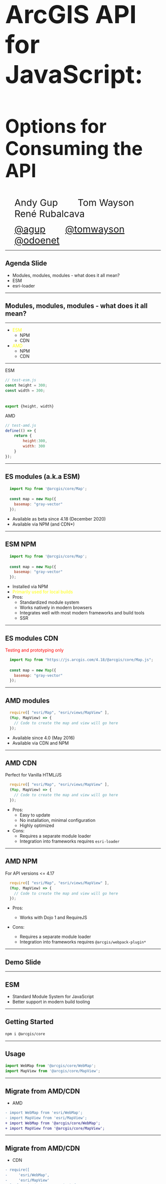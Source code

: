 <!-- .slide: data-background="../img/2021/dev-summit/bg-1.png" data-background-size="cover -->
<h1 style="text-align: left; font-size: 80px;">ArcGIS API for JavaScript:</h1>
<h2 style="text-align: left; font-size: 60px;">Options for Consuming the API</h2>
<p>
<span style="text-align: left; font-size: 30px; margin: 1em;">Andy Gup</span>
<span style="text-align: center; font-size: 30px; margin: 1em;">Tom Wayson</span>
<span style="text-align: right; font-size: 30px; margin: 1em;">René Rubalcava</span>
</p>
<p>
<span style="text-align: left; font-size: 30px; margin: 1em;"><a href="https://github.com/agup">@agup</a></span>
<span style="text-align: center; font-size: 30px; margin: 1em;"><a href="https://github.com/tomwayson">@tomwayson</a></span>
<span style="text-align: right; font-size: 30px; margin: 1em;"><a href="https://github.com/odoenet">@odoenet</a></span>
</p>

---

<!-- .slide: data-auto-animate data-background="../img/2021/dev-summit/bg-3.png" data-transition="fade" -->
## Agenda Slide

- Modules, modules, modules - what does it all mean?
- ESM
- esri-loader

---

<!-- .slide: data-auto-animate data-background="../img/2021/dev-summit/bg-2.png" data-transition="fade" -->
## Modules, modules, modules - what does it all mean?

---------------------

- <span style="color:yellow;">ESM</span>
  - NPM
  - CDN
- <span style="color:yellow; text-align: left;">AMD</span>
  - NPM
  - CDN

---


<!-- .slide: data-auto-animate data-background="../img/2021/dev-summit/bg-2.png" data-transition="fade" -->

ESM

```js
// test-esm.js
const height = 300;
const width = 300;


export {height, width}

```

AMD

```js
// test-amd.js
define(() => {
    return {
        height:300,
        width: 300
    }
});

```

---

<!-- .slide: data-auto-animate data-background="../img/2021/dev-summit/bg-2.png" data-transition="fade" -->
## ES modules (a.k.a ESM)

```js
  import Map from '@arcgis/core/Map';

  const map = new Map({
    basemap: "gray-vector"
  });

```

- Available as beta since 4.18 (December 2020)
- Available via NPM (and CDN*)

---

<!-- .slide: data-auto-animate data-background="../img/2021/dev-summit/bg-2.png" data-transition="fade" -->
## ESM NPM

```js
  import Map from '@arcgis/core/Map';

  const map = new Map({
    basemap: "gray-vector"
  });

```

- Installed via NPM
- <span style="color:yellow;">Primarily used for local builds</span>
- Pros: 
  - Standardized module system
  - Works natively in modern browsers
  - Integrates well with most modern frameworks and build tools
  - SSR

---

<!-- .slide: data-auto-animate data-background="../img/2021/dev-summit/bg-2.png" data-transition="fade" -->
## ES modules CDN

<span style="color:red;">Testing and prototyping only</span>

```js
  import Map from "https://js.arcgis.com/4.18/@arcgis/core/Map.js";

  const map = new Map({
    basemap: "gray-vector"
  });

```

---

<!-- .slide: data-auto-animate data-background="../img/2021/dev-summit/bg-2.png" data-transition="fade" -->
## AMD modules

```js
  require([ "esri/Map", "esri/views/MapView" ], 
  (Map, MapView) => {
    // Code to create the map and view will go here
  });

```

- Available since 4.0 (May 2016)
- Available via CDN and NPM

---

<!-- .slide: data-auto-animate data-background="../img/2021/dev-summit/bg-2.png" data-transition="fade" -->
## AMD CDN

Perfect for Vanilla HTML/JS

```js
  require([ "esri/Map", "esri/views/MapView" ], 
  (Map, MapView) => {
    // Code to create the map and view will go here
  });

```

- Pros: 
  - Easy to update
  - No installation, minimal configuration
  - Highly optimized
- Cons: 
  - Requires a separate module loader
  - Integration into frameworks requires <code>esri-loader</code>

---

<!-- .slide: data-auto-animate data-background="../img/2021/dev-summit/bg-2.png" data-transition="fade" -->
## AMD NPM

For API versions <= 4.17

```js
  require([ "esri/Map", "esri/views/MapView" ], 
  (Map, MapView) => {
    // Code to create the map and view will go here
  });

```

- Pros:
  - Works with Dojo 1 and RequireJS

- Cons: 
  - Requires a separate module loader
  - Integration into frameworks requires <code>@arcgis/webpack-plugin*</code>

---

<!-- .slide: data-auto-animate data-background="../img/2021/dev-summit/bg-4.png" data-transition="fade" -->
## Demo Slide

---

<!-- .slide: data-auto-animate data-background="../img/2021/dev-summit/bg-3.png" data-transition="fade" -->
## ESM

- Standard Module System for JavaScript
- Better support in modern build tooling

---

<!-- .slide: data-auto-animate data-background="../img/2021/dev-summit/bg-2.png" data-transition="fade" -->
## Getting Started

```sh
npm i @arcgis/core
```

---

<!-- .slide: data-auto-animate data-background="../img/2021/dev-summit/bg-2.png" data-transition="fade" -->
## Usage

```js
import WebMap from '@arcgis/core/WebMap';
import MapView from '@arcgis/core/MapView';
```

---

<!-- .slide: data-auto-animate data-background="../img/2021/dev-summit/bg-2.png" data-transition="fade" -->
## Migrate from AMD/CDN

- AMD

```diff
- import WebMap from 'esri/WebMap';
- import MapView from 'esri/MapView';
+ import WebMap from '@arcgis/core/WebMap';
+ import MapView from '@arcgis/core/MapView';
```

---

<!-- .slide: data-auto-animate data-background="../img/2021/dev-summit/bg-2.png" data-transition="fade" -->
## Migrate from AMD/CDN

- CDN

```diff
- require([
-     'esri/WebMap',
-     'esri/MapView'
- ], function(WebMap, MapView) {
-     ...
- });
+ import WebMap from '@arcgis/core/WebMap';
+ import MapView from '@arcgis/core/MapView';
```

---

<!-- .slide: data-auto-animate data-background="../img/2021/dev-summit/bg-2.png" data-transition="fade" -->
## npm and build tools

- Benefits
    - customized local build
    - total JS between 400KB to 2MB
    - depends on your application

---

<!-- .slide: data-auto-animate data-background="../img/2021/dev-summit/bg-2.png" data-transition="fade" -->
## ESM CDN

- _Testing purposes only_
- I'm serious, listen to me

```html
<script type="module">
    import ArcGISMap from "https://js.arcgis.com/4.18/@arcgis/core/Map.js";
    import MapView from "https://js.arcgis.com/4.18/@arcgis/core/views/MapView.js";

    const map = new ArcGISMap({
        basemap: "topo-vector"
    });

    const view = new MapView({
        container: "viewDiv",
        map: map,
        zoom: 4,
        center: [-118, 34]
    });
</script>
```

---

<!-- .slide: data-auto-animate data-background="../img/2021/dev-summit/bg-2.png" data-transition="fade" -->
## ESM CDN

- Too many files requested for real-world use
- Convenience for prototyping
- _Please use a build tool_

---

<!-- .slide: data-auto-animate data-background="../img/2021/dev-summit/bg-2.png" data-transition="fade" -->
## A Third Way...

- Can be hard to build `@arcgis/core` w/ _some_ tools
- Or, you may want optimized CDN build without `require()`

---

<!-- .slide: data-auto-animate data-background="../img/2021/dev-summit/bg-2.png" data-transition="fade" -->

### Try [esri-loader](https://github.com/Esri/esri-loader)

<!--<img src="img/wayson/esri-loader-band-aid-center-text.png" class="transparent" height="120" />-->

---

<!-- .slide: data-auto-animate data-background="../img/2021/dev-summit/bg-2.png" data-transition="fade" -->
### Installing [esri-loader](https://github.com/Esri/esri-loader#install)

<img class="transparent" src="img/wayson/800px-Npm-logo.svg.png" style="width: 300px; margin: 110px 0;">
<h3><code>npm install --save esri-loader</code></h3>

---

<!-- .slide: data-auto-animate data-background="../img/2021/dev-summit/bg-2.png" data-transition="fade" -->
### Installing [esri-loader](https://github.com/Esri/esri-loader#install)

<img class="transparent" src="img/wayson/yarn-logo.png">
<h3><code>yarn add esri-loader</code></h3>

---

<!-- .slide: data-auto-animate data-background="../img/2021/dev-summit/bg-2.png" data-transition="fade-in none" -->
### Using [`loadModules()`](https://github.com/Esri/esri-loader#usage)

```js
import { loadModules } from 'esri-loader';

loadModules([
  "esri/Map",
  "esri/views/MapView"
]).then(([Map, MapView]) => {
  // Code to create the map and view will go here
});
```

---

<!-- .slide: data-auto-animate data-background="../img/2021/dev-summit/bg-2.png" data-transition="none fade-out" -->
### How it works

```js
// calls require() once the ArcGIS script is loaded

require([
  "esri/Map",
  "esri/views/MapView"
], (Map, MapView) => {
  // Code to create the map and view will go here
});
```

---

<!-- .slide: data-auto-animate data-background="../img/2021/dev-summit/bg-2.png" data-transition="fade" -->
### [Lazy loads the ArcGIS API](https://github.com/Esri/esri-loader#lazy-loading-the-arcgis-api-for-javascript)

<pre class="language-js">
<code class="language-js">
 // injects a script tag the first time
const esriConfig = await loadModules(["esri/config"])
esriConfig.useIdentity = false;

// don't worry, this won't load the API again!
const [Map, MapView] = await loadModules(
  ["esri/Map", "esri/views/MapView"]
);</code></pre>

Defaults to latest CDN version

---

<!-- .slide: data-auto-animate data-background="../img/2021/dev-summit/bg-2.png" 
data-transition="none fade-out" -->

### Why Use esri-loader?

- Keeps ArcGIS API code out of your build pipeline
  - faster builds
  - greater tool compatibility

---

<!-- .slide: data-auto-animate data-background="../img/2021/dev-summit/bg-2.png" 
data-transition="none fade-out" -->

### When to use esri-loader?

- Rapid prototyping, hackathons
- Your (hipster) tools have trouble with `@arcgis/core`
- (Most) Server Side Rendering (SSR) scenarios

---

<!-- .slide: data-auto-animate data-background="../img/2021/dev-summit/bg-4.png" data-transition="fade" -->
### Demo: esri-loader & Snowpack

[esri-svelte-snowpack](https://github.com/tomwayson/esri-svelte-snowpack)

- Scenario: hackathon, every second counts
- Tools: [Snowpack](https://www.snowpack.dev/), [Svelte](https://svelte.dev/), [esri-loader](https://github.com/Esri/esri-loader)

---

<!-- .slide: data-auto-animate data-background="../img/2021/dev-summit/bg-4.png" data-transition="fade" -->
### Example: esri-loader & WMR

[esri-wmr](https://github.com/tomwayson/esri-wmr)

- Scenario: hipster startup, only cutting edge tools
- Tools: [WMR](https://github.com/preactjs/wmr), [Preact](https://preactjs.com/), [esri-loader-hooks](https://github.com/tomwayson/esri-loader-hooks)

---

<!-- .slide: data-auto-animate data-background="../img/2021/dev-summit/bg-3.png" data-transition="fade" -->
### [esri-wmr](https://github.com/tomwayson/esri-wmr)

<a href="https://github.com/tomwayson/esri-wmr"><img height="400" src="./img/wayson/esri-wmr-screenshot.png" /></a>

---

<!-- .slide: data-auto-animate data-background="../img/2021/dev-summit/bg-3.png" data-transition="fade" -->
### [`<Map />` Component](https://github.com/tomwayson/esri-wmr/blob/d1ecd40e331814d42ed6a815c2dea7aeea0cad28/public/pages/about/map.js)

```
import { useMap, useGraphic } from 'esri-loader-hooks';

export default function Map({ latitude, longitude }) {
  const geometry = { type: 'point', latitude, longitude };
  const symbol = { type: 'simple-marker', color: [226, 119, 40] };
  // load the map
  const center = [longitude, latitude];
  const [ref, view] = useMap(
    { basemap: 'streets' },
    { view: { center, zoom: 13 } 
  });
  // show a point on the map
  useGraphic(view, { geometry, symbol });
  return (<div style={{ height: 400 }} ref={ref} />);
}
```

---

<!-- .slide: data-auto-animate data-background="../img/2021/dev-summit/bg-4.png" data-transition="fade" -->
### Example: esri-loader & Next.js

[next-arcgis-app](https://github.com/tomwayson/next-arcgis-app)

- Scenario: content site, SSR critical for SEO
- Tools: Next.js, [esri-loader](https://github.com/Esri/esri-loader)

---

<!-- .slide: data-auto-animate data-background="../img/2021/dev-summit/bg-3.png" data-transition="fade" -->
### [next-arcgis-app](https://github.com/tomwayson/next-arcgis-app)

<a href="https://github.com/tomwayson/next-arcgis-app"><img width="510" src="./img/wayson/next-arcgis-app-screenshot.png" /></a>

---

<!-- .slide: data-auto-animate data-background="../img/2021/dev-summit/bg-5.png" -->

![esri](../img/esri-science-logo-white.png "esri")

---

<!-- .slide: data-auto-animate data-background="../img/2021/dev-summit/2021-feedback.jpg" -->